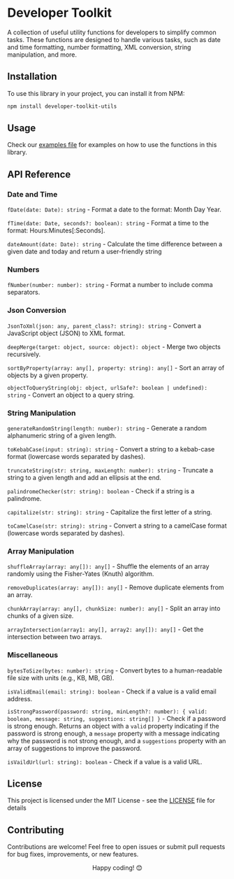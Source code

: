 # Developer Toolkit

A collection of useful utility functions for developers to simplify common tasks. These functions are designed to handle various tasks, such as date and time formatting, number formatting, XML conversion, string manipulation, and more.

## Installation

To use this library in your project, you can install it from NPM:

```bash
npm install developer-toolkit-utils
```

## Usage

Check our [examples file](./tests/index.js) for examples on how to use the functions in this library.

## API Reference

### Date and Time

`fDate(date: Date): string` - Format a date to the format: Month Day Year.

`fTime(date: Date, seconds?: boolean): string` - Format a time to the format: Hours:Minutes[:Seconds].

`dateAmount(date: Date): string` - Calculate the time difference between a given date and today and return a user-friendly string

### Numbers

`fNumber(number: number): string` - Format a number to include comma separators.

### Json Conversion

`JsonToXml(json: any, parent_class?: string): string` - Convert a JavaScript object (JSON) to XML format.

`deepMerge(target: object, source: object): object` - Merge two objects recursively.

`sortByProperty(array: any[], property: string): any[]` - Sort an array of objects by a given property.

`objectToQueryString(obj: object, urlSafe?: boolean | undefined): string` - Convert an object to a query string.

### String Manipulation
`generateRandomString(length: number): string` - Generate a random alphanumeric string of a given length.

`toKebabCase(input: string): string` - Convert a string to a kebab-case format (lowercase words separated by dashes).

`truncateString(str: string, maxLength: number): string` - Truncate a string to a given length and add an ellipsis at the end.

`palindromeChecker(str: string): boolean` - Check if a string is a palindrome.

`capitalize(str: string): string` - Capitalize the first letter of a string.

`toCamelCase(str: string): string` - Convert a string to a camelCase format (lowercase words separated by dashes).

### Array Manipulation
`shuffleArray(array: any[]): any[]` - Shuffle the elements of an array randomly using the Fisher-Yates (Knuth) algorithm.

`removeDuplicates(array: any[]): any[]` - Remove duplicate elements from an array.

`chunkArray(array: any[], chunkSize: number): any[]` - Split an array into chunks of a given size.

`arrayIntersection(array1: any[], array2: any[]): any[]` - Get the intersection between two arrays.

### Miscellaneous
`bytesToSize(bytes: number): string` - Convert bytes to a human-readable file size with units (e.g., KB, MB, GB).

`isValidEmail(email: string): boolean` - Check if a value is a valid email address.

`isStrongPassword(password: string, minLength?: number): { valid: boolean, message: string, suggestions: string[] }` - Check if a password is strong enough. Returns an object with a `valid` property indicating if the password is strong enough, a `message` property with a message indicating why the password is not strong enough, and a `suggestions` property with an array of suggestions to improve the password.

`isVaildUrl(url: string): boolean` - Check if a value is a valid URL.

## License
This project is licensed under the MIT License - see the [LICENSE](LICENSE) file for details


## Contributing

Contributions are welcome! Feel free to open issues or submit pull requests for bug fixes, improvements, or new features.

<p align="center"> Happy coding! 😊 </p>
